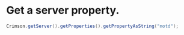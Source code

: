 # Get a server property.

```java
Crimson.getServer().getProperties().getPropertyAsString("motd");
```